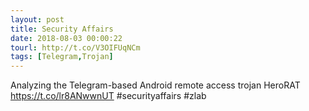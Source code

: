 ```yaml
---
layout: post
title: Security Affairs
date: 2018-08-03 00:00:22
tourl: http://t.co/V3OIFUqNCm
tags: [Telegram,Trojan]
---
```

Analyzing the Telegram-based Android remote access trojan HeroRAT  https://t.co/lr8ANwwnUT #securityaffairs #zlab